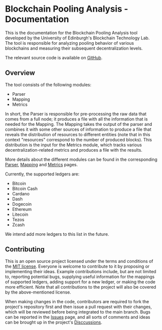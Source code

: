 # Blockchain Pooling Analysis - Documentation

This is the documentation for the Blockchain Pooling Analysis tool developed by the University of Edinburgh's Blockchain 
Technology Lab. The tool is responsible for analyzing pooling behavior of various blockchains and measuring their 
subsequent decentralization levels.

The relevant source code is available on [GitHub](https://github.com/Blockchain-Technology-Lab/pooling-analysis).

## Overview
The tool consists of the following modules:

- Parser
- Mapping
- Metrics

In short, the Parser is responsible for pre-processing the raw data that comes from a full node; it produces a file 
with all the information that is needed for the Mapping. The Mapping takes the output of the parser and combines it with 
some other sources of information to produce a file that reveals the distribution of resources to different entities
(note that in this context "resources" correspond to the number of produced blocks). This distribution is the input for 
the Metrics module, which tracks various decentralization-related metrics and produces a file with the results. 

More details about the different modules can be found in the corresponding [Parser](parsers.md), [Mapping](mappings.md) 
and [Metrics](metrics.md) pages.

Currently, the supported ledgers are:

- Bitcoin
- Bitcoin Cash
- Cardano
- Dash
- Dogecoin
- Ethereum 
- Litecoin
- Tezos
- Zcash

We intend add more ledgers to this list in the future. 

## Contributing
This is an open source project licensed  under the terms and conditions of the [MIT license](LICENSE). Everyone 
is welcome to contribute to it by proposing or implementing their ideas. Example contributions include, but are not 
limited to, reporting potential bugs, supplying useful information for the mappings of supported ledgers, adding support 
for a new ledger, or making the code more efficient. 
Note that all contributions to the project will also be covered by the above-mentioned license.

When making changes in the code, contributors are required to fork the project's repository first and then issue a pull 
request with their changes, which will be reviewed before being integrated to the main branch. Bugs can be reported 
in the [Issues](https://github.com/Blockchain-Technology-Lab/pooling-analysis/issues) page, and all sorts of comments 
and ideas can be brought up in the project's 
[Disccussions](https://github.com/Blockchain-Technology-Lab/pooling-analysis/discussions).
